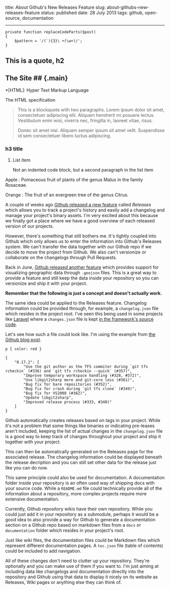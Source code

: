 title: About Github's New Releases Feature
slug: about-githubs-new-releases-feature
status: published
date: 28 July 2013
tags: github, open-source, documentation

-------
```  {.language-php}
private function replaceCodeParts($post)
{
    $pattern = '/(`){3}\ +(\w+)/';
}
```

## This is a quote, h2

## The Site ##    {.main}

*[HTML]: Hyper Text Markup Language

The HTML specification

> This is a blockquote with two paragraphs. Lorem ipsum dolor sit amet,
> consectetuer adipiscing elit. Aliquam hendrerit mi posuere lectus.
> Vestibulum enim wisi, viverra nec, fringilla in, laoreet vitae, risus.
>
> Donec sit amet nisl. Aliquam semper ipsum sit amet velit. Suspendisse
> id sem consectetuer libero luctus adipiscing.

### h3 title

1.  List item

    Not an indented code block, but a second paragraph
    in the list item

Apple
:   Pomaceous fruit of plants of the genus Malus in
    the family Rosaceae.

Orange
:   The fruit of an evergreen tree of the genus Citrus.


A couple of weeks ago [Github released a new feature](https://github.com/blog/1547-release-your-software) called *Releases* which allows you to track a project's history and easily add a changelog and manage your project's binary assets. I'm very excited about this because we finally got a place where we have a good overview of each released version of our projects.<!--more-->

However, there's something that still bothers me. It's tightly coupled into Github which only allows us to enter the information into Github's Releases system. We can't transfer the data together with our Github repo if we decide to move the project from Github. We also can't versionize or collaborate on the changelogs through Pull Requests.

Back in June, [Github released another feature](https://github.com/blog/1528-there-s-a-map-for-that) which provides support for visualizing geographic data through `.geojson` files. This is a great way to provide a feature and still keep the data inside your repository so you can versionize and ship it with your project.

**Remember that the following is just a concept and doesn't actually work.**

The same idea could be applied to the Releases feature. Changelog information could be provided through, for example, a `changelog.json` file which resides in the project root. I've seen this being used in some projects like [Laravel](http://laravel.com/) where a `changes.json` file is kept [in the framework's source code](https://github.com/laravel/framework/blob/master/src/Illuminate/Foundation/changes.json).

Let's see how such a file could look like. I'm using the example from [the Github blog post](https://github.com/blog/1547-release-your-software).

<pre><code class="language-css">p { color: red }</code></pre>

``` {.language-javascript}
{
    "0.17.2": [
        "Use the git author as the TFS commiter during `git tfs rcheckin` (#336) and `git tfs rcheckin --quick` (#357)",
        "Improve temporary workspace handling (#328, #372)",
        "Use libgit2sharp more and git-core less (#361)",
        "Bug fix for bare repositories (#352)",
        "Bug fix for crash during `git tfs clone` (#349)",
        "Bug fix for VS2008 (#362)",
        "Update libgit2sharp",
        "Improved release process (#333, #340)"
    ]
}
```

Github automatically creates releases based on tags in your project. While it's not a problem that some things like binaries or indicating pre-leases aren't included, keeping the list of actual changes in the `changelog.json` file is a good way to keep track of changes throughout your project and ship it together with your project.

This can then be automatically generated on the Releases page for the associated release. The changelog information could be displayed beneath the release decription and you can still set other data for the release just like you can do now.

This same principle could also be used for documentation. A documentation folder inside your repository is an often used way of shipping docs with your source code. While a `README.md` file could technically provide all of the information about a repository, more complex projects require more extensive documentation.

Currently, Github repository wikis have their own repository. While you could just add it in your repository as a submodule, perhaps it would be a good idea to also provide a way for Github to generate a documentation section on a Github repo based on markdown files from a `docs` or `documentation` folder which resides in your project's root.

Just like wiki files, the documentation files could be Markdown files which represent different documentation pages. A `toc.json` file (table of contents) could be included to add navigation.

All of these changes don't need to clutter up your repository. They're optionally and you can make use of them if you want to. I'm just aiming at including data like changelogs and documentation directly into the repository and Github using that data to display it nicely on its website as Releases, Wiki pages or anything else they can think of.
